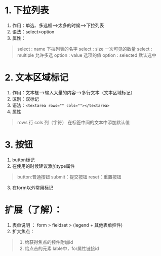 # 1. 下拉列表
1. 作用：单选、多选框-->太多的时候-->下拉列表
2. 语法：select>option
3. 属性：
> select : name 下拉列表的名字
> select : size 一次可见的数量
> select : multiple 允许多选
> option : value 选项的值
> option : selected 默认选中

# 2. 文本区域标记
1. 作用：文本框-->输入大量的内容-->多行文本（文本区域标记）
2. 区别：双标记
3. 语法：``` <textarea rows="" cols=""></textarea> ```
4. 属性
> rows 行
> cols 列（字符）
> 在标签中间的文本中添加默认值

# 3. 按钮
1. button标记
2. 在使用的时候建议添加type属性
> button:普通按钮
> submit：提交按钮
> reset：重置按钮
3. 在form以外常用标记

# 扩展（了解）：
1. 表单说明 ： form > fieldset > (legend + 其他表单控件)
2. 扩大焦点：
> 1. 给获得焦点的控件附加id
> 2. 给点击的元素 lable中，for属性链接id
